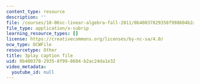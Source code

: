 ```yaml
---
content_type: resource
description: ''
file: /courses/18-06sc-linear-algebra-fall-2011/0b40037829358f998604b2ac24da1e32_QuZL5IKpO_U.srt
file_type: application/x-subrip
learning_resource_types: []
license: https://creativecommons.org/licenses/by-nc-sa/4.0/
ocw_type: OCWFile
resourcetype: Other
title: 3play caption file
uid: 0b400378-2935-8f99-8604-b2ac24da1e32
video_metadata:
  youtube_id: null
---
```

